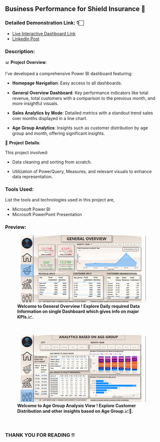 ## Business Performance for Shield Insurance 💼

### Detailed Demonstration Link: 👇🏻
- [Live Interactive Dashboard Link](https://app.powerbi.com/view?r=eyJrIjoiYjFjMzZjYWUtZjBjYy00MzM2LThmMzctOWI4M2VhMGI0MzM4IiwidCI6ImM2ZTU0OWIzLTVmNDUtNDAzMi1hYWU5LWQ0MjQ0ZGM1YjJjNCJ9)
- [LinkedIn Post](https://www.linkedin.com/posts/darshankumar-varu-53abb717a_dataanalytics-powerbi-codebasics-activity-7211998664670515202-dxvT?utm_source=share&utm_medium=member_desktop)
  

### Description:
📊 𝐏𝐫𝐨𝐣𝐞𝐜𝐭 𝐎𝐯𝐞𝐫𝐯𝐢𝐞𝐰:

I've developed a comprehensive Power BI dashboard featuring:

- 𝐇𝐨𝐦𝐞𝐩𝐚𝐠𝐞 𝐍𝐚𝐯𝐢𝐠𝐚𝐭𝐢𝐨𝐧: Easy access to all dashboards.

- 𝐆𝐞𝐧𝐞𝐫𝐚𝐥 𝐎𝐯𝐞𝐫𝐯𝐢𝐞𝐰 𝐃𝐚𝐬𝐡𝐛𝐨𝐚𝐫𝐝: Key performance indicators like total revenue, total customers with a comparison to the previous month, and more insightful visuals.

- 𝐒𝐚𝐥𝐞𝐬 𝐀𝐧𝐚𝐥𝐲𝐭𝐢𝐜𝐬 𝐛𝐲 𝐌𝐨𝐝𝐞: Detailed metrics with a standout trend sales over months displayed in a line chart.

- 𝐀𝐠𝐞 𝐆𝐫𝐨𝐮𝐩 𝐀𝐧𝐚𝐥𝐲𝐭𝐢𝐜𝐬: Insights such as customer distribution by age group and month, offering significant insights.

🔧 𝐏𝐫𝐨𝐣𝐞𝐜𝐭 𝐃𝐞𝐭𝐚𝐢𝐥𝐬:

This project involved:

- Data cleaning and sorting from scratch.

- Utilization of PowerQuery, Measures, and relevant visuals to enhance data representation.

### Tools Used:
List the tools and technologies used in this project are,
- Microsoft Power BI
- Microsoft PowerPoint Presentation

### Preview:
<figure>
  <img src="https://github.com/sparkkplug/bi_shield_insurance_virtual_internship/blob/main/2.%20GENERAL%20OVERVIEW.png" alt="General Overview">
  <figcaption><strong>Welcome to General Overview<strong> ! Explore Daily required Data Information on single Dashboard which gives info on major KPIs.📈.</figcaption>
</figure>

<br> <!-- Add a line break here -->

<figure>
  <img src="https://github.com/sparkkplug/bi_shield_insurance_virtual_internship/blob/main/4.%20ANALYTICS%20BASED%20ON%20AGE%20GROUP.png" alt="Executive View">
  <figcaption><strong>Welcome to Age Group Analysis View<strong> ! Explore Customer Distribution and other insights based on Age Group.📈💼.</figcaption>
</figure>


<br> <!-- Add a line break here -->

### THANK YOU FOR READING !!

